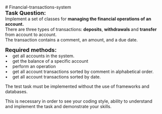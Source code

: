 <p># Financial-transactions-system<br />
<span style="font-size:18px"><strong>Task Question:</strong></span><br />
Implement a set of classes for <strong>managing the financial operations of an account.</strong><br />
There are three types of transactions:&nbsp;<strong>deposits</strong>, <strong>withdrawals </strong>and <strong>transfer </strong>from account to account.<br />
The transaction contains a comment, an amount, and a due date.</p>

<p><span style="font-size:18px"><strong>Required methods:</strong></span><br />
&bull;&nbsp;&nbsp; &nbsp;get all accounts in the system.<br />
&bull;&nbsp;&nbsp; &nbsp;get the balance of a specific account<br />
&bull;&nbsp;&nbsp; &nbsp;perform an operation<br />
&bull;&nbsp;&nbsp; &nbsp;get all account transactions sorted by comment in alphabetical order.<br />
&bull;&nbsp;&nbsp; &nbsp;get all account transactions sorted by date.</p>

<p>The test task must be implemented without the use of frameworks and databases.</p>

<p>This is necessary in order to see your coding style, ability to understand and implement the task and demonstrate your skills.<br />
&nbsp;</p>
